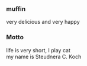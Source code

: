 ### muffin
very delicious and very happy
<br />
### Motto
life is very short, I play cat
<br />
my name is Steudnera C. Koch
